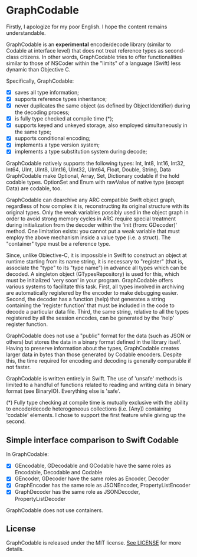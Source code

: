 # GraphCodable

Firstly, I apologize for my poor English. I hope the content remains understandable.

GraphCodable is an **experimental** encode/decode library (similar to Codable at interface level) that does not treat reference types as second-class citizens.
In other words, GraphCodable tries to offer functionalities similar to those of NSCoder within the "limits" of a language (Swift) less dynamic than Objective C.

Specifically, GraphCodable:
- [x] saves all type information;
- [x] supports reference types inheritance;
- [x] never duplicates the same object (as defined by ObjectIdentifier) during the decoding process;
- [x] is fully type checked at compile time (*);
- [x] supports keyed and unkeyed storage, also employed simultaneously in the same type;
- [x] supports conditional encoding;
- [x] implements a type version system;
- [x] implements a type substitution system during decode;

GraphCodable natively supports the following types: Int, Int8, Int16, Int32, Int64, UInt, UInt8, UInt16, UInt32, UInt64, Float, Double, String, Data
GraphCodable make Optional, Array, Set, Dictionary codable if the hold codable types. OptionSet and Enum with rawValue of native type (except Data) are codable, too.

GraphCodable can dearchive any ARC compatible Swift object graph, regardless of how complex it is, reconstructing its original structure with its original types.
Only the weak variables possibly used in the object graph in order to avoid strong memory cycles in ARC require special treatment during initialization from the decoder within the 'init (from: GDecoder)' method.
One limitation exists: you cannot put a weak variable that must employ the above mechanism inside a value type (i.e. a struct). The "container" type must be a reference type.

Since, unlike Obiective-C, it is impossible in Swift to construct an object at runtime starting from its name string, it is necessary to "register" (that is, associate the "type" to its "type name") in advance all types which can be decoded. A singleton object (GTypesRepository) is used for this, which must be initialized 'very soon' in your program. GraphCodable offers various systems to facilitate this task. First, all types involved in archiving are automatically registered by the encoder to make debugging easier. Second, the decoder has a function (help) that generates a string containing the 'register function' that must be included in the code to decode a particular data file. Third, the same string, relative to all the types registered by all the session encodes, can be generated by the 'help' register function.

GraphCodable does not use a "public" format for the data (such as JSON or others) but stores the data in a binary format defined in the library itself. Having to preserve information about the types, GraphCodable creates larger data in bytes than those generated by Codable encoders. Despite this, the time required for encoding and decoding is generally comparable if not faster.

GraphCodable is written entirely in Swift. The use of 'unsafe' methods is limited to a handful of functions related to reading and writing data in binary format (see BinaryIO). Everything else is 'safe'.

(*) Fully type checking at compile time is mutually exclusive with the ability to encode/decode heterogeneous collections (i.e. [Any]) containing 'codable' elements. I chose to support the first feature while giving up the second.

## Simple interface comparison to Swift Codable
In GraphCodable:
- [x] GEncodable, GDecodable and GCodable have the same roles as Encodable, Decodable and Codable
- [x] GEncoder, GDecoder have the same roles as Encoder, Decoder
- [x] GraphEncoder has the same role as JSONEncoder, PropertyListEncoder
- [x] GraphDecoder has the same role as JSONDecoder, PropertyListDecoder

GraphCodable does not use containers.

## License

GraphCodable is released under the MIT license. [See LICENSE](Docs/LICENSE) for more details.



